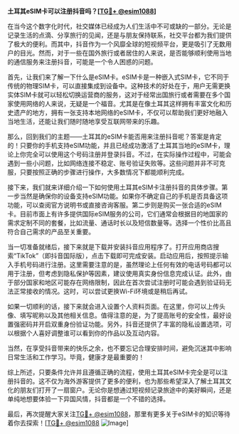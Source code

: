 **土耳其eSIM卡可以注册抖音吗？[[TG💪+ @esim1088](https://t.me/s/esim1088)]**

在当今这个数字化时代，社交媒体已经成为人们生活中不可或缺的一部分。无论是记录生活的点滴、分享旅行的见闻，还是与朋友保持联系，社交平台都为我们提供了极大的便利。而其中，抖音作为一个风靡全球的短视频平台，更是吸引了无数用户的目光。然而，对于一些在国外旅行或者居住的人来说，是否能够顺利使用当地的通信服务来注册抖音，可能是一个令人困惑的问题。

首先，让我们来了解一下什么是eSIM卡。eSIM卡是一种嵌入式SIM卡，它不同于传统的物理SIM卡，可以直接集成到设备中。这种技术的好处在于，用户无需更换实体SIM卡就可以轻松切换运营商的服务，这对于经常出国旅行或者需要在多个国家使用网络的人来说，无疑是一个福音。尤其是在像土耳其这样拥有丰富文化和历史遗产的地方，拥有一张支持本地网络的eSIM卡，不仅可以帮助我们更好地融入当地生活，还能让我们随时随地享受互联网带来的乐趣。

那么，回到我们的主题——土耳其的eSIM卡能否用来注册抖音呢？答案是肯定的！只要你的手机支持eSIM功能，并且已经成功激活了土耳其当地的eSIM卡，理论上你完全可以使用这个号码注册并登录抖音。不过，在实际操作过程中，可能会遇到一些小问题，比如网络连接不稳定、账号验证失败等。这些问题并非不可克服，只要按照正确的步骤进行操作，大多数情况下都能顺利完成。

接下来，我们就来详细介绍一下如何使用土耳其eSIM卡注册抖音的具体步骤。第一步当然是确保你的设备支持eSIM功能。如果你不确定自己的手机是否具备这项功能，可以查阅官方说明书或直接咨询客服。第二步则是购买一张合适的eSIM卡。目前市面上有许多提供国际eSIM服务的公司，它们通常会根据目的地国家的需求定制不同的套餐，比如流量、通话时长以及短信数量等。选择一个性价比高且符合自己需求的产品至关重要。

当一切准备就绪后，接下来就是下载并安装抖音应用程序了。打开应用商店搜索“TikTok”（即抖音国际版），点击下载即可完成安装。启动应用后，按照提示输入手机号码进行注册。这里需要注意的是，虽然理论上任何有效的电话号码都可以用于注册，但考虑到隐私保护等因素，建议使用真实身份信息完成认证。此外，由于部分国家和地区可能存在网络限制，因此在首次尝试注册时可能会遇到验证码无法正常接收的情况。这时，可以尝试更换Wi-Fi环境或是稍后再试。

如果一切顺利的话，接下来就会进入设置个人资料页面。在这里，你可以上传头像、填写昵称以及其他相关信息。值得注意的是，为了提高账号的安全性，最好设置强密码并开启双重身份验证功能。另外，抖音还提供了丰富的隐私设置选项，可以根据个人喜好调整谁可以看到你的作品以及互动内容。

当然，在享受抖音带来的快乐之余，也不要忘记合理安排时间，避免沉迷其中影响日常生活和工作学习。毕竟，健康才是最重要的！

综上所述，只要条件允许并且遵循正确的流程，使用土耳其eSIM卡完全是可以注册抖音的。这不仅为海外游客提供了更多的便利，也为那些希望深入了解土耳其文化的朋友们打开了一扇窗户。无论你是想通过短视频记录旅途中的美好瞬间，还是单纯地想要体验一下异国风情，抖音都是一个不错的选择。

最后，再次提醒大家关注[TG💪+ @esim1088](https://t.me/s/esim1088)，那里有更多关于eSIM卡的知识等待着你去探索！[[TG💪+ @esim1088](https://t.me/s/esim1088) ![Image](https://i.postimg.cc/4NQfJmqS/Snipaste-2025-05-13-00-14-12.png)]